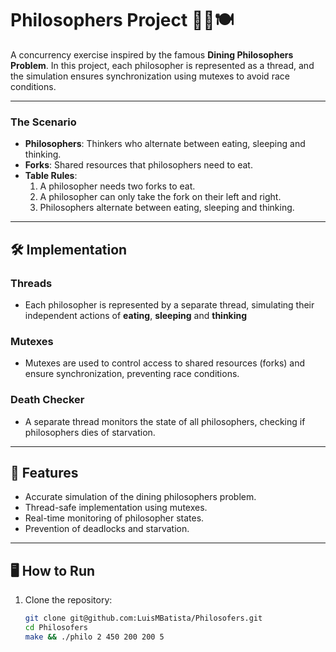 # Philosophers Project 🧘‍♂️🍽️

A concurrency exercise inspired by the famous **Dining Philosophers Problem**. In this project, each philosopher is represented as a thread, and the simulation ensures synchronization using mutexes to avoid race conditions. 

---

### The Scenario
- **Philosophers**: Thinkers who alternate between eating, sleeping and thinking.
- **Forks**: Shared resources that philosophers need to eat.
- **Table Rules**:
  1. A philosopher needs two forks to eat.
  2. A philosopher can only take the fork on their left and right.
  3. Philosophers alternate between eating, sleeping and thinking.

---

## 🛠️ Implementation

### Threads
- Each philosopher is represented by a separate thread, simulating their independent actions of **eating**, **sleeping** and **thinking**

### Mutexes
- Mutexes are used to control access to shared resources (forks) and ensure synchronization, preventing race conditions.

### Death Checker
- A separate thread monitors the state of all philosophers, checking if philosophers dies of starvation.

---

## 🚀 Features
- Accurate simulation of the dining philosophers problem.
- Thread-safe implementation using mutexes.
- Real-time monitoring of philosopher states.
- Prevention of deadlocks and starvation.

---

## 🖥️ How to Run

1. Clone the repository:
   ```sh
   git clone git@github.com:LuisMBatista/Philosofers.git
   cd Philosofers
   make && ./philo 2 450 200 200 5


